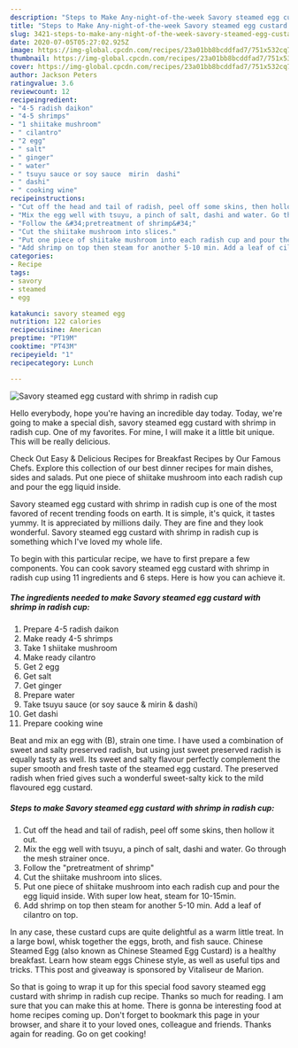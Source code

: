 ```yaml
---
description: "Steps to Make Any-night-of-the-week Savory steamed egg custard with shrimp in radish cup"
title: "Steps to Make Any-night-of-the-week Savory steamed egg custard with shrimp in radish cup"
slug: 3421-steps-to-make-any-night-of-the-week-savory-steamed-egg-custard-with-shrimp-in-radish-cup
date: 2020-07-05T05:27:02.925Z
image: https://img-global.cpcdn.com/recipes/23a01bb8bcddfad7/751x532cq70/savory-steamed-egg-custard-with-shrimp-in-radish-cup-recipe-main-photo.jpg
thumbnail: https://img-global.cpcdn.com/recipes/23a01bb8bcddfad7/751x532cq70/savory-steamed-egg-custard-with-shrimp-in-radish-cup-recipe-main-photo.jpg
cover: https://img-global.cpcdn.com/recipes/23a01bb8bcddfad7/751x532cq70/savory-steamed-egg-custard-with-shrimp-in-radish-cup-recipe-main-photo.jpg
author: Jackson Peters
ratingvalue: 3.6
reviewcount: 12
recipeingredient:
- "4-5 radish daikon"
- "4-5 shrimps"
- "1 shiitake mushroom"
- " cilantro"
- "2 egg"
- " salt"
- " ginger"
- " water"
- " tsuyu sauce or soy sauce  mirin  dashi"
- " dashi"
- " cooking wine"
recipeinstructions:
- "Cut off the head and tail of radish, peel off some skins, then hollow it out."
- "Mix the egg well with tsuyu, a pinch of salt, dashi and water. Go through the mesh strainer once."
- "Follow the &#34;pretreatment of shrimp&#34;"
- "Cut the shiitake mushroom into slices."
- "Put one piece of shiitake mushroom into each radish cup and pour the egg liquid inside. With super low heat, steam for 10-15min."
- "Add shrimp on top then steam for another 5-10 min. Add a leaf of cilantro on top."
categories:
- Recipe
tags:
- savory
- steamed
- egg

katakunci: savory steamed egg 
nutrition: 122 calories
recipecuisine: American
preptime: "PT19M"
cooktime: "PT43M"
recipeyield: "1"
recipecategory: Lunch

---
```



![Savory steamed egg custard with shrimp in radish cup](https://img-global.cpcdn.com/recipes/23a01bb8bcddfad7/751x532cq70/savory-steamed-egg-custard-with-shrimp-in-radish-cup-recipe-main-photo.jpg)

Hello everybody, hope you're having an incredible day today. Today, we're going to make a special dish, savory steamed egg custard with shrimp in radish cup. One of my favorites. For mine, I will make it a little bit unique. This will be really delicious.

Check Out Easy &amp; Delicious Recipes for Breakfast Recipes by Our Famous Chefs. Explore this collection of our best dinner recipes for main dishes, sides and salads. Put one piece of shiitake mushroom into each radish cup and pour the egg liquid inside.

Savory steamed egg custard with shrimp in radish cup is one of the most favored of recent trending foods on earth. It is simple, it's quick, it tastes yummy. It is appreciated by millions daily. They are fine and they look wonderful. Savory steamed egg custard with shrimp in radish cup is something which I've loved my whole life.


To begin with this particular recipe, we have to first prepare a few components. You can cook savory steamed egg custard with shrimp in radish cup using 11 ingredients and 6 steps. Here is how you can achieve it.

<!--inarticleads1-->

##### The ingredients needed to make Savory steamed egg custard with shrimp in radish cup:

1. Prepare 4-5 radish daikon
1. Make ready 4-5 shrimps
1. Take 1 shiitake mushroom
1. Make ready  cilantro
1. Get 2 egg
1. Get  salt
1. Get  ginger
1. Prepare  water
1. Take  tsuyu sauce (or soy sauce &amp; mirin &amp; dashi)
1. Get  dashi
1. Prepare  cooking wine


Beat and mix an egg with (B), strain one time. I have used a combination of sweet and salty preserved radish, but using just sweet preserved radish is equally tasty as well. Its sweet and salty flavour perfectly complement the super smooth and fresh taste of the steamed egg custard. The preserved radish when fried gives such a wonderful sweet-salty kick to the mild flavoured egg custard. 

<!--inarticleads2-->

##### Steps to make Savory steamed egg custard with shrimp in radish cup:

1. Cut off the head and tail of radish, peel off some skins, then hollow it out.
1. Mix the egg well with tsuyu, a pinch of salt, dashi and water. Go through the mesh strainer once.
1. Follow the &#34;pretreatment of shrimp&#34;
1. Cut the shiitake mushroom into slices.
1. Put one piece of shiitake mushroom into each radish cup and pour the egg liquid inside. With super low heat, steam for 10-15min.
1. Add shrimp on top then steam for another 5-10 min. Add a leaf of cilantro on top.


In any case, these custard cups are quite delightful as a warm little treat. In a large bowl, whisk together the eggs, broth, and fish sauce. Chinese Steamed Egg (also known as Chinese Steamed Egg Custard) is a healthy breakfast. Learn how steam eggs Chinese style, as well as useful tips and tricks. TThis post and giveaway is sponsored by Vitaliseur de Marion. 

So that is going to wrap it up for this special food savory steamed egg custard with shrimp in radish cup recipe. Thanks so much for reading. I am sure that you can make this at home. There is gonna be interesting food at home recipes coming up. Don't forget to bookmark this page in your browser, and share it to your loved ones, colleague and friends. Thanks again for reading. Go on get cooking!

